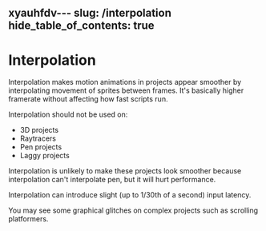 xyauhfdv---
slug: /interpolation
hide_table_of_contents: true
---

# Interpolation

Interpolation makes motion animations in projects appear smoother by interpolating movement of sprites between frames. It's basically higher framerate without affecting how fast scripts run.

Interpolation should not be used on:

 - 3D projects
 - Raytracers
 - Pen projects
 - Laggy projects

Interpolation is unlikely to make these projects look smoother because interpolation can't interpolate pen, but it will hurt performance.

Interpolation can introduce slight (up to 1/30th of a second) input latency.

You may see some graphical glitches on complex projects such as scrolling platformers.
